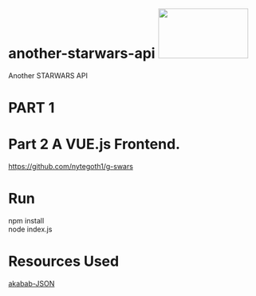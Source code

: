 # another-starwars-api <img src="https://logos-world.net/wp-content/uploads/2020/11/Star-Wars-Logo.png" width="180" height="100">
 Another STARWARS API

# PART 1
# Part 2 A VUE.js Frontend.
https://github.com/nytegoth1/g-swars
# Run
npm install <br>
node index.js

# Resources Used
<a href="https://akabab.github.io/starwars-api/api" target="_blank">akabab-JSON</a>
